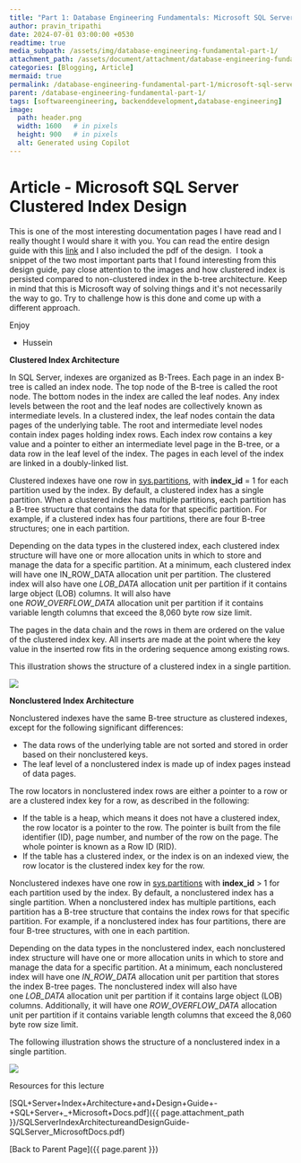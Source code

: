 ```yaml
---
title: "Part 1: Database Engineering Fundamentals: Microsoft SQL Server Clustered Index Design"
author: pravin_tripathi
date: 2024-07-01 03:00:00 +0530
readtime: true
media_subpath: /assets/img/database-engineering-fundamental-part-1/
attachment_path: /assets/document/attachment/database-engineering-fundamental-part-1/
categories: [Blogging, Article]
mermaid: true
permalink: /database-engineering-fundamental-part-1/microsoft-sql-server-clustered-index-des/
parent: /database-engineering-fundamental-part-1/
tags: [softwareengineering, backenddevelopment,database-engineering]
image:
  path: header.png
  width: 1600   # in pixels
  height: 900   # in pixels
  alt: Generated using Copilot
---
```


# Article - Microsoft SQL Server Clustered Index Design

This is one of the most interesting documentation pages I have read and I really thought I would share it with you. You can read the entire design guide with this [link](https://docs.microsoft.com/en-us/sql/relational-databases/sql-server-index-design-guide?view=sql-server-ver15) and I also included the pdf of the design.  I took a snippet of the two most important parts that I found interesting from this design guide, pay close attention to the images and how clustered index is persisted compared to non-clustered index in the b-tree architecture. Keep in mind that this is Microsoft way of solving things and it's not necessarily the way to go. Try to challenge how is this done and come up with a different approach.

Enjoy

- Hussein

**Clustered Index Architecture**

In SQL Server, indexes are organized as B-Trees. Each page in an index B-tree is called an index node. The top node of the B-tree is called the root node. The bottom nodes in the index are called the leaf nodes. Any index levels between the root and the leaf nodes are collectively known as intermediate levels. In a clustered index, the leaf nodes contain the data pages of the underlying table. The root and intermediate level nodes contain index pages holding index rows. Each index row contains a key value and a pointer to either an intermediate level page in the B-tree, or a data row in the leaf level of the index. The pages in each level of the index are linked in a doubly-linked list.

Clustered indexes have one row in [sys.partitions](https://docs.microsoft.com/en-us/sql/relational-databases/system-catalog-views/sys-partitions-transact-sql?view=sql-server-ver15), with **index_id** = 1 for each partition used by the index. By default, a clustered index has a single partition. When a clustered index has multiple partitions, each partition has a B-tree structure that contains the data for that specific partition. For example, if a clustered index has four partitions, there are four B-tree structures; one in each partition.

Depending on the data types in the clustered index, each clustered index structure will have one or more allocation units in which to store and manage the data for a specific partition. At a minimum, each clustered index will have one IN_ROW_DATA allocation unit per partition. The clustered index will also have one *LOB_DATA* allocation unit per partition if it contains large object (LOB) columns. It will also have one *ROW_OVERFLOW_DATA* allocation unit per partition if it contains variable length columns that exceed the 8,060 byte row size limit.

The pages in the data chain and the rows in them are ordered on the value of the clustered index key. All inserts are made at the point where the key value in the inserted row fits in the ordering sequence among existing rows.

This illustration shows the structure of a clustered index in a single partition.

![](2021-12-30_20-51-45-8cae8addda3dd31e534dccfe7626eb7d.gif)

**Nonclustered Index Architecture**

Nonclustered indexes have the same B-tree structure as clustered indexes, except for the following significant differences:

- The data rows of the underlying table are not sorted and stored in order based on their nonclustered keys.
- The leaf level of a nonclustered index is made up of index pages instead of data pages.

The row locators in nonclustered index rows are either a pointer to a row or are a clustered index key for a row, as described in the following:

- If the table is a heap, which means it does not have a clustered index, the row locator is a pointer to the row. The pointer is built from the file identifier (ID), page number, and number of the row on the page. The whole pointer is known as a Row ID (RID).
- If the table has a clustered index, or the index is on an indexed view, the row locator is the clustered index key for the row.

Nonclustered indexes have one row in [sys.partitions](https://docs.microsoft.com/en-us/sql/relational-databases/system-catalog-views/sys-partitions-transact-sql?view=sql-server-ver15) with **index_id** > 1 for each partition used by the index. By default, a nonclustered index has a single partition. When a nonclustered index has multiple partitions, each partition has a B-tree structure that contains the index rows for that specific partition. For example, if a nonclustered index has four partitions, there are four B-tree structures, with one in each partition.

Depending on the data types in the nonclustered index, each nonclustered index structure will have one or more allocation units in which to store and manage the data for a specific partition. At a minimum, each nonclustered index will have one *IN_ROW_DATA* allocation unit per partition that stores the index B-tree pages. The nonclustered index will also have one *LOB_DATA* allocation unit per partition if it contains large object (LOB) columns. Additionally, it will have one *ROW_OVERFLOW_DATA* allocation unit per partition if it contains variable length columns that exceed the 8,060 byte row size limit.

The following illustration shows the structure of a nonclustered index in a single partition.

![](2021-12-30_20-52-12-f19f1ee953552b7b53a48a82fb772bee.gif)

Resources for this lecture

[SQL+Server+Index+Architecture+and+Design+Guide+-+SQL+Server+_+Microsoft+Docs.pdf]({{ page.attachment_path }}/SQLServerIndexArchitectureandDesignGuide-SQLServer_MicrosoftDocs.pdf)

[Back to Parent Page]({{ page.parent }})